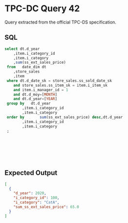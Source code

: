 # TPC-DC Query 42

Query extracted from the official TPC-DS specification.

## SQL
```sql
select dt.d_year
 	,item.i_category_id
 	,item.i_category
 	,sum(ss_ext_sales_price)
 from 	date_dim dt
 	,store_sales
 	,item
 where dt.d_date_sk = store_sales.ss_sold_date_sk
 	and store_sales.ss_item_sk = item.i_item_sk
 	and item.i_manager_id = 1  	
 	and dt.d_moy=[MONTH]
 	and dt.d_year=[YEAR]
 group by 	dt.d_year
 		,item.i_category_id
 		,item.i_category
 order by       sum(ss_ext_sales_price) desc,dt.d_year
 		,item.i_category_id
 		,item.i_category
 ;


 
 
 
 

```

## Expected Output
```json
[
  {
    "d_year": 2020,
    "i_category_id": 100,
    "i_category": "CatA",
    "sum_ss_ext_sales_price": 65.0
  }
]
```

